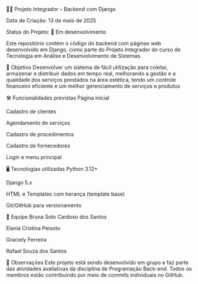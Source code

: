 💇‍♀️ Projeto Integrador – Backend com Django

Data de Criação: 13 de maio de 2025

Status do Projeto: 🚧 Em desenvolvimento

Este repositório contém o código do backend com páginas web desenvolvido em Django, como parte do Projeto Integrador do curso de Tecnologia em Análise e Desenvolvimento de Sistemas.

🧩 Objetivo
Desenvolver um sistema de fácil utilização para coletar, armazenar e distribuir dados em tempo real, melhorando a gestão e a qualidade dos serviços prestados na área estética, tendo um controle financeiro eficiente e um melhor gerenciamento de serviços e produtos

🛠 Funcionalidades previstas
Página inicial

Cadastro de clientes

Agendamento de serviços

Cadastro de procedimentos

Cadastro de fornecedores

Login e menu principal

🖥 Tecnologias utilizadas
Python 3.12+

Django 5.x

HTML e Templates com herança (template base)

Git/GitHub para versionamento

👥 Equipe
Bruna Soto Cardoso dos Santos

Elania Cristina Peixoto

Graciely Ferreira

Rafael Souza dos Santos

📌 Observações
Este projeto está sendo desenvolvido em grupo e faz parte das atividades avaliativas da disciplina de Programação Back-end.
Todos os membros estão contribuindo por meio de commits individuais no GitHub.
